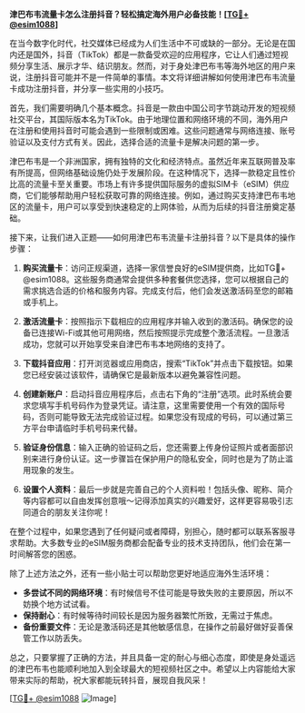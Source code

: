 **津巴布韦流量卡怎么注册抖音？轻松搞定海外用户必备技能！[[TG💪+ @esim1088](https://t.me/s/esim1088)]**

在当今数字化时代，社交媒体已经成为人们生活中不可或缺的一部分。无论是在国内还是国外，抖音（TikTok）都是一款备受欢迎的应用程序，它让人们通过短视频分享生活、展示才华、结识朋友。然而，对于身处津巴布韦等海外地区的用户来说，注册抖音可能并不是一件简单的事情。本文将详细讲解如何使用津巴布韦流量卡成功注册抖音，并分享一些实用的小技巧。

首先，我们需要明确几个基本概念。抖音是一款由中国公司字节跳动开发的短视频社交平台，其国际版本名为TikTok。由于地理位置和网络环境的不同，海外用户在注册和使用抖音时可能会遇到一些限制或困难。这些问题通常与网络连接、账号验证以及支付方式有关。因此，选择合适的流量卡是解决问题的第一步。

津巴布韦是一个非洲国家，拥有独特的文化和经济特点。虽然近年来互联网普及率有所提高，但网络基础设施仍处于发展阶段。在这种情况下，选择一款稳定且性价比高的流量卡至关重要。市场上有许多提供国际服务的虚拟SIM卡（eSIM）供应商，它们能够帮助用户轻松获取可靠的网络连接。例如，通过购买支持津巴布韦地区的流量卡，用户可以享受到快速稳定的上网体验，从而为后续的抖音注册奠定基础。

接下来，让我们进入正题——如何用津巴布韦流量卡注册抖音？以下是具体的操作步骤：

1. **购买流量卡**：访问正规渠道，选择一家信誉良好的eSIM提供商，比如TG💪+ @esim1088。这些服务商通常会提供多种套餐供您选择，您可以根据自己的需求挑选合适的价格和服务内容。完成支付后，他们会发送激活码至您的邮箱或手机上。

2. **激活流量卡**：按照指示下载相应的应用程序并输入收到的激活码。确保您的设备已连接Wi-Fi或其他可用网络，然后按照提示完成整个激活流程。一旦激活成功，您就可以开始享受来自津巴布韦本地网络的支持了。

3. **下载抖音应用**：打开浏览器或应用商店，搜索“TikTok”并点击下载按钮。如果您已经安装过该软件，请确保它是最新版本以避免兼容性问题。

4. **创建新账户**：启动抖音应用程序后，点击右下角的“注册”选项。此时系统会要求您填写手机号码作为登录凭证。请注意，这里需要使用一个有效的国际号码，否则可能导致无法完成验证过程。如果您没有现成的号码，可以通过第三方平台申请临时手机号码来代替。

5. **验证身份信息**：输入正确的验证码之后，您还需要上传身份证照片或者面部识别来进行身份认证。这一步骤旨在保护用户的隐私安全，同时也是为了防止滥用现象的发生。

6. **设置个人资料**：最后一步就是完善自己的个人资料啦！包括头像、昵称、简介等内容都可以自由发挥创意哦～记得添加真实的兴趣爱好，这样更容易吸引志同道合的朋友关注你呢！

在整个过程中，如果您遇到了任何疑问或者障碍，别担心，随时都可以联系客服寻求帮助。大多数专业的eSIM服务商都会配备专业的技术支持团队，他们会在第一时间解答您的困惑。

除了上述方法之外，还有一些小贴士可以帮助您更好地适应海外生活环境：

- **多尝试不同的网络环境**：有时候信号不佳可能是导致失败的主要原因，所以不妨换个地方试试看。
- **保持耐心**：有时候等待时间较长是因为服务器繁忙所致，无需过于焦虑。
- **备份重要文件**：无论是激活码还是其他敏感信息，在操作之前最好做好妥善保管工作以防丢失。

总之，只要掌握了正确的方法，并且具备一定的耐心与细心态度，即使是身处遥远的津巴布韦也能顺利地加入到全球最大的短视频社区之中。希望以上内容能给大家带来实际的帮助，祝大家都能玩转抖音，展现自我风采！

[[TG💪+ @esim1088](https://t.me/s/esim1088) ![Image](https://i.postimg.cc/4NQfJmqS/Snipaste-2025-05-13-00-14-12.png)]